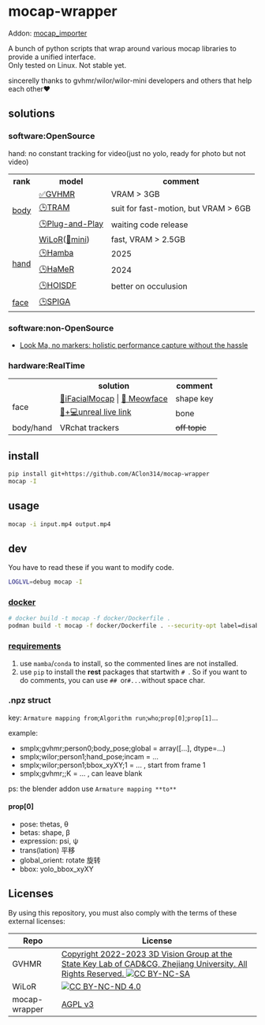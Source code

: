# mocap-wrapper
Addon: [mocap_importer](https://github.com/AClon314/mocap_importer_blender)

A bunch of python scripts that wrap around various mocap libraries to provide a unified interface.  
Only tested on Linux. Not stable yet.

sincerelly thanks to gvhmr/wilor/wilor-mini developers and others that help each other♥️
## solutions
### software:OpenSource
hand: no constant tracking for video(just no yolo, ready for photo but not video)

<table>
  <tr>
    <th>rank</th>
    <th>model</th>
    <th>comment</th>
  </tr>
  <tr>
    <td rowspan="3"><a href="https://paperswithcode.com/task/3d-human-pose-estimation" title="3d-human-pose-estimation 3D人体姿态估计">body</a></td>
    <td><a href="https://github.com/zju3dv/GVHMR" title="Implementing">✅GVHMR</a></td>
    <td>VRAM > 3GB </td>
  </tr>
  <tr>
    <td><a href="https://github.com/yufu-wang/tram" title="">🕒TRAM</a></td>
    <td>suit for fast-motion, but VRAM > 6GB</td>
  </tr>
  <tr>
    <td><a href="https://physicalmotionrestoration.github.io/" title="">🕒Plug-and-Play</a></td>
    <td>waiting code release</td>
  </tr>

  <tr>
    <td rowspan="4"><a href="https://paperswithcode.com/task/3d-hand-pose-estimation" title="3d-hand-pose-estimation 3D手部姿态估计">hand</a></td>
    <td><a href="https://github.com/rolpotamias/WiLoR">WiLoR</a>(<a href="https://github.com/warmshao/WiLoR-mini">🚧mini</a>)</td>
    <td>fast, VRAM > 2.5GB</td>
  </tr>
  <tr>
    <td><a href="https://github.com/humansensinglab/Hamba">🕒Hamba</a></td>
    <td>2025</td>
  </tr>
   <tr>
    <td><a href="https://github.com/geopavlakos/hamer">🕒HaMeR</a></td>
    <td>2024</td>
  </tr>
  <tr>
    <td><a href="https://github.com/amathislab/hoisdf">🕒HOISDF</a></td>
    <td>better on occulusion</td>
  </tr>
  

  <tr>
    <td rowspan="1"><a href="https://paperswithcode.com/task/facial-landmark-detection" title="facial-landmark-detection 面部特征点检测">face</a></td>
    <td><a href="https://github.com/andresprados/SPIGA">🕒SPIGA</a></td>
    <td></td>
  </tr>
</table>

### software:non-OpenSource
- [Look Ma, no markers: holistic performance capture without the hassle](https://www.youtube.com/watch?v=4RkLDW3GmdY)

### hardware:RealTime
<table>
  <tr>
    <th></th>
    <th>solution</th>
    <th>comment</th>
  </tr>

  <tr>
    <td rowspan="2">face</td>
    <td>
      <a href="https://www.ifacialmocap.com/" title="iPhone X + PC(win/Mac)">🍎iFacialMocap</a> | 
      <a href="https://suvidriel.itch.io/meowface" title="free, android, can work with iFacialMocap PC client">🤖 Meowface</a>
    </td>
    <td>shape key</td>
  </tr>
  <tr>
    <td>
      <a href="https://dev.epicgames.com/documentation/en-us/unreal-engine/live-link-in-unreal-engine">🍎+💻unreal live link</a>
    </td>
    <td>bone</td>
  </tr>

  <tr>
    <td rowspan="1">body/hand</td>
    <td>VRchat trackers</td>
    <td><del>off topic</del></td>
  </tr>

</table>

## install
```sh
pip install git+https://github.com/AClon314/mocap-wrapper
mocap -I
```

## usage
```sh
mocap -i input.mp4 output.mp4
```

## dev
You have to read these if you want to modify code.

```sh
LOGLVL=debug mocap -I
```

### [docker](docker/Dockerfile)
```sh
# docker build -t mocap -f docker/Dockerfile .
podman build -t mocap -f docker/Dockerfile . --security-opt label=disable
```

### [requirements](src/mocap_wrapper/requirements/gvhmr.txt)
1. use `mamba`/`conda` to install, so the commented lines are not installed.
2. use `pip` to install the **rest** packages that startwith `# `. So if you want to do comments, you can use `## `or`#...`without space char.

### .npz struct
key: `Armature mapping from`;`Algorithm run`;`who`;`prop[0]`;`prop[1]`...

example: 
- smplx;gvhmr;person0;body_pose;global = array([...], dtype=...)
- smplx;wilor;person1;hand_pose;incam = ...
- smplx;wilor;person1;bbox_xyXY;1 = ... , start from frame 1
- smplx;gvhmr;;K = ... , can leave blank

ps:
the blender addon use `Armature mapping **to**`

#### prop[0]
- pose: thetas, θ
- betas: shape, β
- expression: psi, ψ
- trans(lation) 平移
- global_orient: rotate 旋转
- bbox: yolo_bbox_xyXY

## Licenses
By using this repository, you must also comply with the terms of these external licenses:

| Repo | License |
|-|-|
|GVHMR|[Copyright 2022-2023 3D Vision Group at the State Key Lab of CAD&CG, Zhejiang University. All Rights Reserved. ![CC BY-NC-SA](https://licensebuttons.net/l/by-nc-sa/3.0/88x31.png)](https://github.com/zju3dv/GVHMR/blob/main/LICENSE "CC BY-NC-SA")
|WiLoR| [![CC BY-NC-ND 4.0](https://licensebuttons.net/l/by-nc-nd/3.0/88x31.png)](https://github.com/rolpotamias/WiLoR/blob/main/license.txt "CC BY-NC-ND 4.0")
|mocap-wrapper| [AGPL v3](./LICENSE)